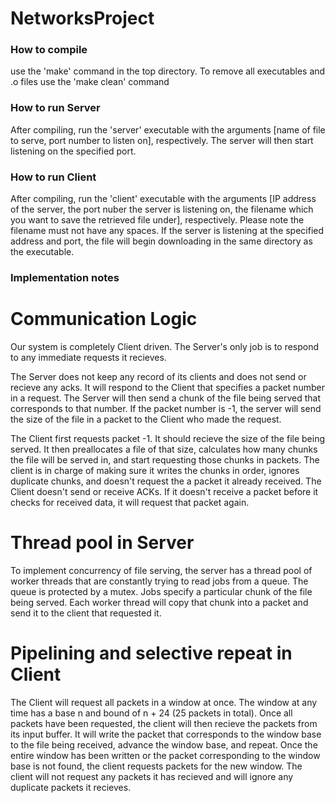 # NetworksProject

### How to compile ###
use the 'make' command in the top directory. To remove all executables and .o files use the 'make clean' command

### How to run Server ###
After compiling, run the 'server' executable with the arguments [name of file to serve, port number to listen on], respectively. The server will then start listening on the specified port.

### How to run Client ###
After compiling, run the 'client' executable with the arguments [IP address of the server, the port nuber the server is listening on, the filename which you want to save the retrieved file under], respectively. Please note the filename must not have any spaces. If the server is listening at the specified address and port, the file will begin downloading in the same directory as the executable.


### Implementation notes ###
# Communication Logic
Our system is completely Client driven. The Server's only job is to respond to any immediate requests it recieves.

The Server does not keep any record of its clients and does not send or recieve any acks. It will respond to the Client that specifies a packet number in a request. The Server will then send a chunk of the file being served that corresponds to that number. If the packet number is -1, the server will send the size of the file in a packet to the Client who made the request.

The Client first requests packet -1. It should recieve the size of the file being served. It then preallocates a file of that size, calculates how many chunks the file will be served in, and start requesting those chunks in packets. The client is in charge of making sure it writes the chunks in order, ignores duplicate chunks, and doesn't request the a packet it already received. The Client doesn't send or receive ACKs. If it doesn't receive a packet before it checks for received data, it will request that packet again.

# Thread pool in Server
To implement concurrency of file serving, the server has a thread pool of worker threads that are constantly trying to read jobs from a queue. The queue is protected by a mutex. Jobs specify a particular chunk of the file being served. Each worker thread will copy that chunk into a packet and send it to the client that requested it.

# Pipelining and selective repeat in Client
The Client will request all packets in a window at once. The window at any time has a base n and bound of n + 24 (25 packets in total). Once all packets have been requested, the client will then recieve the packets from its input buffer. It will write the packet that corresponds to the window base to the file being received, advance the window base, and repeat. Once the entire window has been written or the packet corresponding to the window base is not found, the client requests packets for the new window. The client will not request any packets it has recieved and will ignore any duplicate packets it recieves.